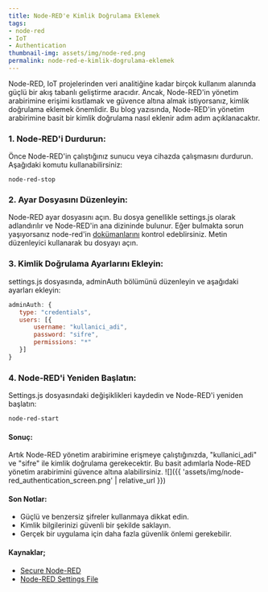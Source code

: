 ```yaml
---
title: Node-RED'e Kimlik Doğrulama Eklemek
tags:
- node-red
- IoT
- Authentication
thumbnail-img: assets/img/node-red.png
permalink: node-red-e-kimlik-dogrulama-eklemek
---
```


Node-RED, IoT projelerinden veri analitiğine kadar birçok kullanım alanında güçlü bir akış tabanlı geliştirme aracıdır. Ancak, Node-RED'in yönetim arabirimine erişimi kısıtlamak ve güvence altına almak istiyorsanız, kimlik doğrulama eklemek önemlidir. Bu blog yazısında, Node-RED'in yönetim arabirimine basit bir kimlik doğrulama nasıl eklenir adım adım açıklanacaktır.

### 1. Node-RED'i Durdurun:
Önce Node-RED'in çalıştığınız sunucu veya cihazda çalışmasını durdurun. Aşağıdaki komutu kullanabilirsiniz:

`node-red-stop`


### 2. Ayar Dosyasını Düzenleyin:

Node-RED ayar dosyasını açın. Bu dosya genellikle settings.js olarak adlandırılır ve Node-RED'in ana dizininde bulunur. Eğer bulmakta sorun yaşıyorsanız node-red'in [dokümanlarını](https://nodered.org/docs/user-guide/runtime/settings-file) kontrol edeblirsiniz. Metin düzenleyici kullanarak bu dosyayı açın.



### 3. Kimlik Doğrulama Ayarlarını Ekleyin:
settings.js dosyasında, adminAuth bölümünü düzenleyin ve aşağıdaki ayarları ekleyin:


```javascript
adminAuth: {
   type: "credentials",
   users: [{
       username: "kullanici_adi",
       password: "sifre",
       permissions: "*"
   }]
}
```

### 4. Node-RED'i Yeniden Başlatın:
Settings.js dosyasındaki değişiklikleri kaydedin ve Node-RED'i yeniden başlatın:

```bash
node-red-start
```

#### Sonuç:
Artık Node-RED yönetim arabirimine erişmeye çalıştığınızda, "kullanici_adi" ve "sifre" ile kimlik doğrulama gerekecektir. Bu basit adımlarla Node-RED yönetim arabirimini güvence altına alabilirsiniz.
![]({{ 'assets/img/node-red_authentication_screen.png' | relative_url }})

#### Son Notlar:

* Güçlü ve benzersiz şifreler kullanmaya dikkat edin.
* Kimlik bilgilerinizi güvenli bir şekilde saklayın.
* Gerçek bir uygulama için daha fazla güvenlik önlemi gerekebilir.

#### Kaynaklar;
- [Secure Node-RED](https://nodered.org/docs/user-guide/runtime/securing-node-red)
- [Node-RED Settings File](https://nodered.org/docs/user-guide/runtime/settings-file)
